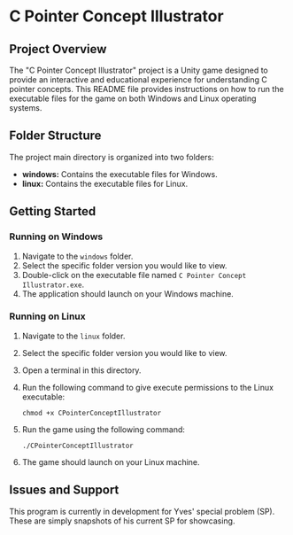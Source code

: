 # C Pointer Concept Illustrator



## Project Overview

The "C Pointer Concept Illustrator" project is a Unity game designed to provide an interactive and educational experience for understanding C pointer concepts. This README file provides instructions on how to run the executable files for the game on both Windows and Linux operating systems.



## Folder Structure

The project main directory is organized into two folders:

- **windows:** Contains the executable files for Windows.
- **linux:** Contains the executable files for Linux.



## Getting Started

### Running on Windows

1. Navigate to the `windows` folder. 
2. Select the specific folder version you would like to view.
3. Double-click on the executable file named `C Pointer Concept Illustrator.exe`.
4. The application should launch on your Windows machine.

### Running on Linux

1. Navigate to the `linux` folder.

2. Select the specific folder version you would like to view.

3. Open a terminal in this directory.

4. Run the following command to give execute permissions to the Linux executable:

   ```
   chmod +x CPointerConceptIllustrator
   ```

5. Run the game using the following command:

   ```
   ./CPointerConceptIllustrator
   ```

6. The game should launch on your Linux machine.



## Issues and Support

This program is currently in development for Yves' special problem (SP). These are simply snapshots of his current SP for showcasing.